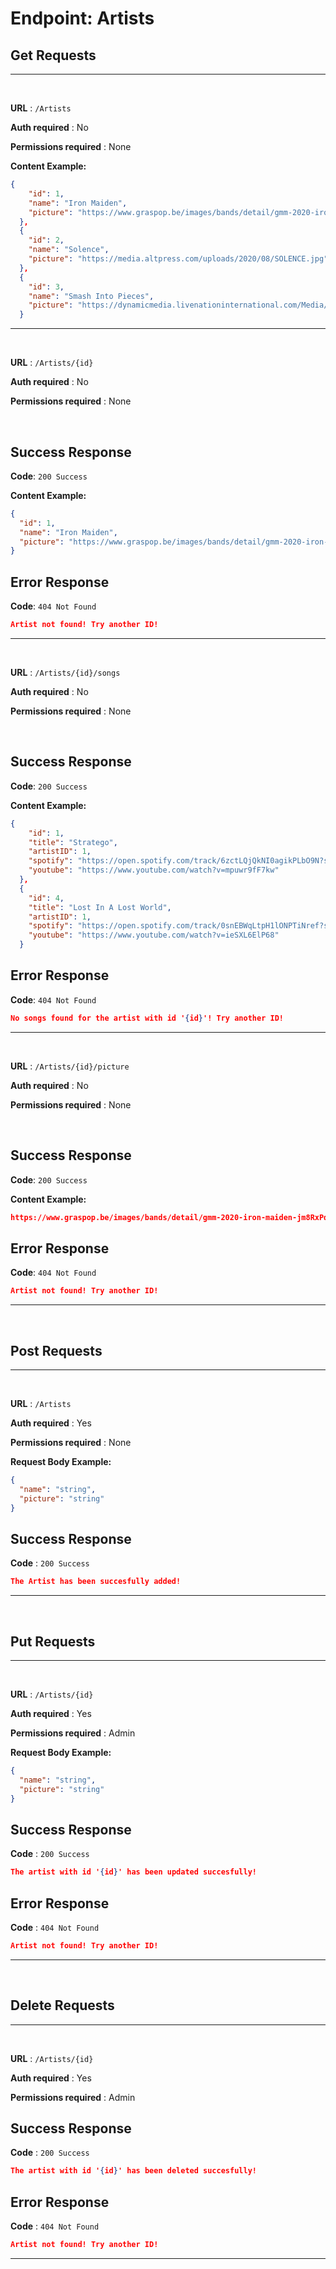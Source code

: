 # **Endpoint: Artists**

## **Get Requests**
---
<br>

**URL** : `/Artists`

**Auth required** : No

**Permissions required** : None

**Content Example:**
```json
{
    "id": 1,
    "name": "Iron Maiden",
    "picture": "https://www.graspop.be/images/bands/detail/gmm-2020-iron-maiden-jm8RxPdzCjRywVY-1.jpg"
  },
  {
    "id": 2,
    "name": "Solence",
    "picture": "https://media.altpress.com/uploads/2020/08/SOLENCE.jpg"
  },
  {
    "id": 3,
    "name": "Smash Into Pieces",
    "picture": "https://dynamicmedia.livenationinternational.com/Media/y/c/b/ee4f36e8-8e60-4c1b-be1c-00cda5cf24af.jpg"
  }
```
---
<br>

**URL** : `/Artists/{id}`

**Auth required** : No

**Permissions required** : None

<br>

## **Success Response**

**Code**: `200 Success`

**Content Example:**
```json
{
  "id": 1,
  "name": "Iron Maiden",
  "picture": "https://www.graspop.be/images/bands/detail/gmm-2020-iron-maiden-jm8RxPdzCjRywVY-1.jpg"
}
```

## **Error Response**

**Code**: `404 Not Found`

```json
Artist not found! Try another ID!
```
---

<br>

**URL** : `/Artists/{id}/songs`

**Auth required** : No

**Permissions required** : None

<br>

## **Success Response**

**Code**: `200 Success`

**Content Example:**
```json
{
    "id": 1,
    "title": "Stratego",
    "artistID": 1,
    "spotify": "https://open.spotify.com/track/6zctLQjQkNI0agikPLbO9N?si=ee91aa82eeb948a6",
    "youtube": "https://www.youtube.com/watch?v=mpuwr9fF7kw"
  },
  {
    "id": 4,
    "title": "Lost In A Lost World",
    "artistID": 1,
    "spotify": "https://open.spotify.com/track/0snEBWqLtpH1lONPTiNref?si=13150d27e7db4f8b",
    "youtube": "https://www.youtube.com/watch?v=ieSXL6ElP68"
  }
```

## **Error Response**

**Code**: `404 Not Found`

```json
No songs found for the artist with id '{id}'! Try another ID!
```
---

<br>

**URL** : `/Artists/{id}/picture`

**Auth required** : No

**Permissions required** : None

<br>

## **Success Response**

**Code**: `200 Success`

**Content Example:**
```json
https://www.graspop.be/images/bands/detail/gmm-2020-iron-maiden-jm8RxPdzCjRywVY-1.jpg
```

## **Error Response**

**Code**: `404 Not Found`

```json
Artist not found! Try another ID!
```
---

<br>

## **Post Requests**
---
<br>

**URL** : `/Artists`

**Auth required** : Yes

**Permissions required** : None

**Request Body Example:**
```json
{
  "name": "string",
  "picture": "string"
}
```

## **Success Response**

**Code** : `200 Success`

```json
The Artist has been succesfully added!
```
---

<br>

## **Put Requests**
---
<br>

**URL** : `/Artists/{id}`

**Auth required** : Yes

**Permissions required** : Admin

**Request Body Example:**
```json
{
  "name": "string",
  "picture": "string"
}
```

## **Success Response**

**Code** : `200 Success`

```json
The artist with id '{id}' has been updated succesfully!
```

## **Error Response**

**Code** : `404 Not Found`

```json
Artist not found! Try another ID!
```
---

<br>

## **Delete Requests**
---
<br>

**URL** : `/Artists/{id}`

**Auth required** : Yes

**Permissions required** : Admin


## **Success Response**

**Code** : `200 Success`

```json
The artist with id '{id}' has been deleted succesfully!
```

## **Error Response**

**Code** : `404 Not Found`

```json
Artist not found! Try another ID!
```
---